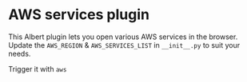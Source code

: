 # AWS services plugin

This Albert plugin lets you open various AWS services in the browser.  
Update the `AWS_REGION` & `AWS_SERVICES_LIST` in `__init__.py` to suit your needs.

Trigger it with `aws `